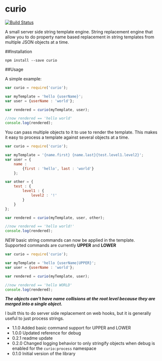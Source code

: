 # curio

[![Build Status](https://travis-ci.org/brianoneil/curio.svg?branch=master)](https://travis-ci.org/brianoneil/curio)

A small server side string template engine.  String replacement engine that allow you to do property name based replacement in string templates from multiple JSON objects at a time.

##Installation

```npm install --save curio```

##Usage

A simple example:
```javascript
var curio = require('curio');

var myTemplate = 'hello {userName}';
var user = {userName : 'world'};

var rendered = curio(myTemplate, user);

//now rendered == 'hello world'
console.log(rendered);

```

You can pass multiple objects to it to use to render the template.  This makes it easy to process a template against several objects at a time.  
```javascript
var curio = require('curio');

var myTemplate = '{name.first} {name.last}{test.level1.level2}';
var user = {
    name :
        {first : 'hello', last : 'world'}
    };

var other = {
    test : {
        level1 : {
            level2 : '!'
        }
    }
};

var rendered = curio(myTemplate, user, other);

//now rendered == 'hello world!'
console.log(rendered);

```

_NEW_ basic string commands can now be applied in the template.  
Supported commands are currently **UPPER** and **LOWER**

```javascript
var curio = require('curio');

var myTemplate = 'hello {userName|UPPER}';
var user = {userName : 'world'};

var rendered = curio(myTemplate, user);

//now rendered == 'hello WORLD'
console.log(rendered);

```

***The objects can't have name collisions  at the root level because they are merged into a single object.***

I built this to do server side replacement on web hooks, but it is generally useful to just process strings.

* 1.1.0 Added basic command support for UPPER and LOWER
* 1.0.0 Updated reference for debug
* 0.2.1 readme update
* 0.2.0 Changed logging behavior to only stringify objects when debug is enabled for the `curio:process` namespace
* 0.1.0 Initial version of the library



